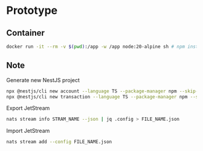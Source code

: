 # Prototype

## Container

```bash
docker run -it --rm -v $(pwd):/app -w /app node:20-alpine sh # npm install -g npm@latest
```

## Note

Generate new NestJS project

```bash
npx @nestjs/cli new account --language TS --package-manager npm --skip-git --skip-install
npx @nestjs/cli new transaction --language TS --package-manager npm --skip-git --skip-install
```

Export JetStream

```bash
nats stream info STRAM_NAME --json | jq .config > FILE_NAME.json
```

Import JetStream

```bash
nats stream add --config FILE_NAME.json
```

